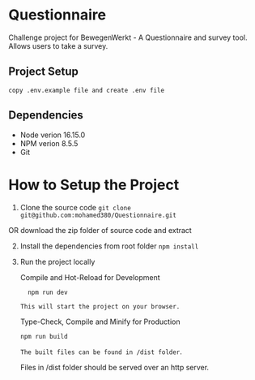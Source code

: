 # Questionnaire

Challenge project for BewegenWerkt - A Questionnaire and survey tool. Allows users to take a survey.

## Project Setup

```
copy .env.example file and create .env file
```

## Dependencies
- Node verion 16.15.0
- NPM verion 8.5.5
- Git

# How to Setup the Project

1. Clone the source code
`git clone git@github.com:mohamed380/Questionnaire.git`

OR download the zip folder of source code and extract

2. Install the dependencies from root folder
`npm install`

3. Run the project locally 

    Compile and Hot-Reload for Development

     ```
       npm run dev
      ```
       This will start the project on your browser.

   Type-Check, Compile and Minify for Production

     ```
     npm run build
     ```

    `The built files can be found in /dist folder`.
    
    Files in /dist folder should be served over an http server.
